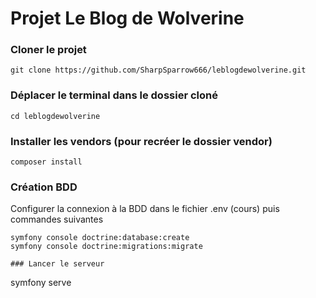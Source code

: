 # Projet Le Blog de Wolverine

### Cloner le projet

```
git clone https://github.com/SharpSparrow666/leblogdewolverine.git
```

### Déplacer le terminal dans le dossier cloné
```
cd leblogdewolverine
```

### Installer les vendors (pour recréer le dossier vendor)
```
composer install
```

### Création BDD
Configurer la connexion à la BDD dans le fichier .env (cours) puis commandes suivantes
```
symfony console doctrine:database:create
symfony console doctrine:migrations:migrate

### Lancer le serveur
```
symfony serve
```